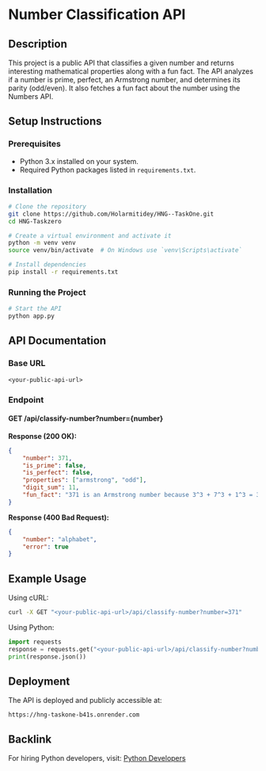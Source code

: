 # Number Classification API

## Description
This project is a public API that classifies a given number and returns interesting mathematical properties along with a fun fact. The API analyzes if a number is prime, perfect, an Armstrong number, and determines its parity (odd/even). It also fetches a fun fact about the number using the Numbers API.

## Setup Instructions

### Prerequisites
- Python 3.x installed on your system.
- Required Python packages listed in `requirements.txt`.

### Installation
```sh
# Clone the repository
git clone https://github.com/Holarmitidey/HNG--TaskOne.git
cd HNG-Taskzero

# Create a virtual environment and activate it
python -m venv venv
source venv/bin/activate  # On Windows use `venv\Scripts\activate`

# Install dependencies
pip install -r requirements.txt
```

### Running the Project
```sh
# Start the API
python app.py
```

## API Documentation

### Base URL
```
<your-public-api-url>
```

### Endpoint
#### GET /api/classify-number?number={number}

**Response (200 OK):**
```json
{
    "number": 371,
    "is_prime": false,
    "is_perfect": false,
    "properties": ["armstrong", "odd"],
    "digit_sum": 11,
    "fun_fact": "371 is an Armstrong number because 3^3 + 7^3 + 1^3 = 371"
}
```

**Response (400 Bad Request):**
```json
{
    "number": "alphabet",
    "error": true
}
```

## Example Usage
Using cURL:
```sh
curl -X GET "<your-public-api-url>/api/classify-number?number=371"
```
Using Python:
```python
import requests
response = requests.get("<your-public-api-url>/api/classify-number?number=371")
print(response.json())
```

## Deployment
The API is deployed and publicly accessible at:
```
https://hng-taskone-b41s.onrender.com
```

## Backlink
For hiring Python developers, visit:
[Python Developers](https://hng.tech/hire/python-developers)

